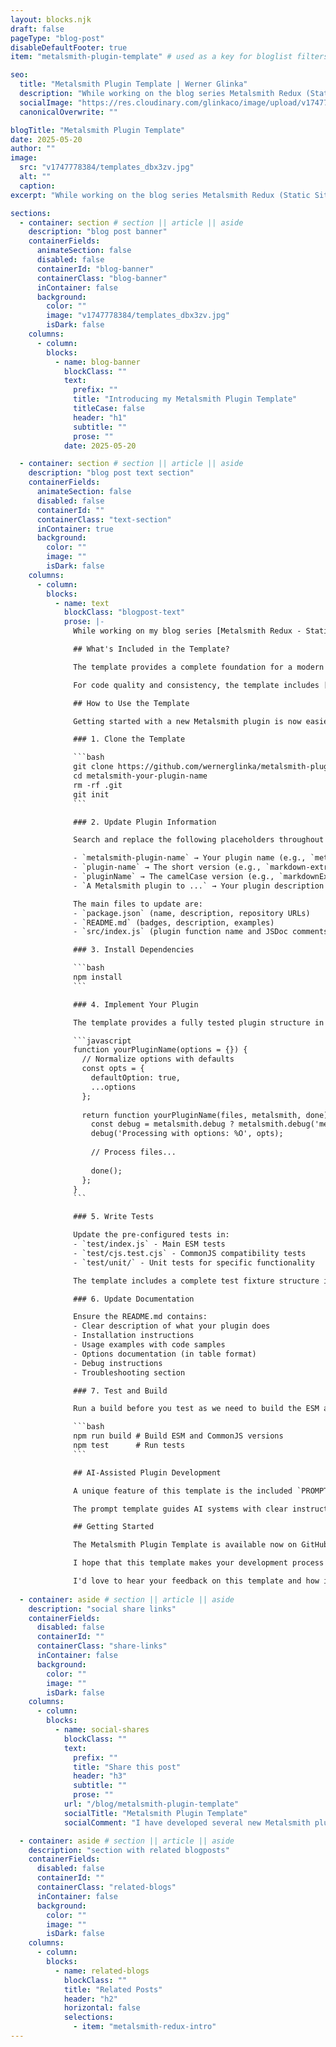```yaml
---
layout: blocks.njk
draft: false
pageType: "blog-post"
disableDefaultFooter: true
item: "metalsmith-plugin-template" # used as a key for bloglist filters

seo:
  title: "Metalsmith Plugin Template | Werner Glinka"
  description: "While working on the blog series Metalsmith Redux (Static Site Generation in 2025), I developed several new plugins with the assistance of Claude AI, which led me to create a standardized template for Metalsmith plugins."
  socialImage: "https://res.cloudinary.com/glinkaco/image/upload/v1747778384/templates_dbx3zv.jpg"
  canonicalOverwrite: ""

blogTitle: "Metalsmith Plugin Template"
date: 2025-05-20
author: ""
image:
  src: "v1747778384/templates_dbx3zv.jpg"
  alt: ""
  caption:
excerpt: "While working on the blog series Metalsmith Redux (Static Site Generation in 2025), I developed several new plugins with the assistance of Claude AI, which led me to create a standardized template for Metalsmith plugins."

sections:
  - container: section # section || article || aside
    description: "blog post banner"
    containerFields:
      animateSection: false
      disabled: false
      containerId: "blog-banner"
      containerClass: "blog-banner"
      inContainer: false
      background:
        color: ""
        image: "v1747778384/templates_dbx3zv.jpg"
        isDark: false
    columns:
      - column:
        blocks:
          - name: blog-banner
            blockClass: ""
            text:
              prefix: ""
              title: "Introducing my Metalsmith Plugin Template"
              titleCase: false
              header: "h1"
              subtitle: ""
              prose: ""
            date: 2025-05-20

  - container: section # section || article || aside
    description: "blog post text section"
    containerFields:
      animateSection: false
      disabled: false
      containerId: ""
      containerClass: "text-section"
      inContainer: true
      background:
        color: ""
        image: ""
        isDark: false
    columns:
      - column:
        blocks:
          - name: text
            blockClass: "blogpost-text"
            prose: |-
              While working on my blog series [Metalsmith Redux - Static Site Generation in 2025](https://wernerglinka.com/blog/metalsmith-redux-intro), I developed several new plugins with the assistance of Claude AI. I found myself repeatedly modifying the [Metalsmith core plugin](https://github.com/metalsmith/core-plugin) structure for each new project, which led me to create a standardized template. This starter template simplified my plugin development and ensured consistency across my plugins.

              ## What's Included in the Template?

              The template provides a complete foundation for a modern [Metalsmith plugin](https://metalsmith.io/plugins/). You'll find dual module support for both ESM and CommonJS to ensure maximum compatibility across different Node.js environments. The template comes with pre-configured [GitHub Actions](https://github.com/features/actions) workflows for automated testing and coverage reporting, saving you the trouble of setting up CI/CD pipelines from scratch. The testing setup covers both ESM and CommonJS imports to ensure your plugin works in all environments and gives you a good starting point for your own tests.

              For code quality and consistency, the template includes [ESLint](https://eslint.org/) 9.x and [Prettier](https://prettier.io/) configurations. Release management is simplified through integration with [release-it](https://github.com/release-it/release-it) and conventional changelog generation. Developer experience is enhanced with [JSDoc](https://jsdoc.app/) typing that provides excellent IDE support without requiring TypeScript. All of this is wrapped in a standard documentation structure that ensures a consistent experience for users of your plugin.

              ## How to Use the Template

              Getting started with a new Metalsmith plugin is now easier than ever:

              ### 1. Clone the Template

              ```bash
              git clone https://github.com/wernerglinka/metalsmith-plugin-template.git metalsmith-your-plugin-name
              cd metalsmith-your-plugin-name
              rm -rf .git
              git init
              ```

              ### 2. Update Plugin Information

              Search and replace the following placeholders throughout the project:

              - `metalsmith-plugin-name` → Your plugin name (e.g., `metalsmith-markdown-extra`)
              - `plugin-name` → The short version (e.g., `markdown-extra`)
              - `pluginName` → The camelCase version (e.g., `markdownExtra`)
              - `A Metalsmith plugin to ...` → Your plugin description

              The main files to update are:
              - `package.json` (name, description, repository URLs)
              - `README.md` (badges, description, examples)
              - `src/index.js` (plugin function name and JSDoc comments)

              ### 3. Install Dependencies

              ```bash
              npm install
              ```

              ### 4. Implement Your Plugin

              The template provides a fully tested plugin structure in `src/index.js`. Modify it to implement your specific functionality while maintaining the two-phase plugin pattern:

              ```javascript
              function yourPluginName(options = {}) {
                // Normalize options with defaults
                const opts = {
                  defaultOption: true,
                  ...options
                };
                
                return function yourPluginName(files, metalsmith, done) {
                  const debug = metalsmith.debug ? metalsmith.debug('metalsmith-your-plugin-name') : () => {};
                  debug('Processing with options: %O', opts);
                  
                  // Process files...
                  
                  done();
                };
              }
              ```

              ### 5. Write Tests

              Update the pre-configured tests in:
              - `test/index.js` - Main ESM tests
              - `test/cjs.test.cjs` - CommonJS compatibility tests
              - `test/unit/` - Unit tests for specific functionality

              The template includes a complete test fixture structure in `test/fixtures/` to get you started quickly.

              ### 6. Update Documentation

              Ensure the README.md contains:
              - Clear description of what your plugin does
              - Installation instructions
              - Usage examples with code samples
              - Options documentation (in table format)
              - Debug instructions
              - Troubleshooting section

              ### 7. Test and Build

              Run a build before you test as we need to build the ESM and CommonJS versions of your plugin before testing.

              ```bash
              npm run build # Build ESM and CommonJS versions
              npm test      # Run tests
              ```

              ## AI-Assisted Plugin Development

              A unique feature of this template is the included `PROMPT-TEMPLATE.md` file, specifically designed for AI-assisted plugin development. When working with AI assistants like Claude, you can share this template to get structured, consistent help with your plugin development.

              The prompt template guides AI systems with clear instructions on plugin requirements and architecture, code standards and implementation patterns, testing approaches, and documentation needs. It also helps AI assistants avoid common pitfalls in Metalsmith plugin development. This approach has helped me develop several robust plugins in a fraction of the time it would typically take, and I believe it can do the same for you.

              ## Getting Started

              The Metalsmith Plugin Template is available now on GitHub at [wernerglinka/metalsmith-plugin-template](https://github.com/wernerglinka/metalsmith-plugin-template).

              I hope that this template makes your development process smoother and more enjoyable. 

              I'd love to hear your feedback on this template and how it could be improved. Let me know on [Bluesky](https://bsky.app/profile/wernerglinka.bsky.social) or open an issue on GitHub.
  
  - container: aside # section || article || aside
    description: "social share links"
    containerFields:
      disabled: false
      containerId: ""
      containerClass: "share-links"
      inContainer: false
      background:
        color: ""
        image: ""
        isDark: false
    columns:
      - column:
        blocks:
          - name: social-shares
            blockClass: ""
            text:
              prefix: ""
              title: "Share this post"
              header: "h3"
              subtitle: ""
              prose: ""
            url: "/blog/metalsmith-plugin-template"
            socialTitle: "Metalsmith Plugin Template"
            socialComment: "I have developed several new Metalsmith plugins with the assistance of Claude AI, which led me to create a standardized template. This starter template simplified my plugin development and ensured consistency across my plugins."

  - container: aside # section || article || aside
    description: "section with related blogposts"
    containerFields:
      disabled: false
      containerId: ""
      containerClass: "related-blogs"
      inContainer: false
      background:
        color: ""
        image: ""
        isDark: false
    columns:
      - column:
        blocks:
          - name: related-blogs
            blockClass: ""
            title: "Related Posts"
            header: "h2"
            horizontal: false
            selections:
              - item: "metalsmith-redux-intro"
---
```

